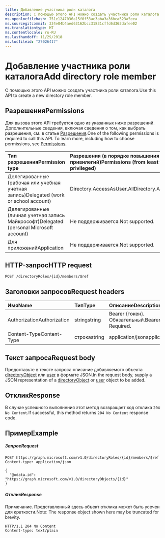```yaml
---
title: Добавление участника роли каталога
description: С помощью этого API можно создать участника роли каталога.
ms.openlocfilehash: 751e1247036a15f0f53ac3aba3a36bca523a5eea
ms.sourcegitcommit: 334e84b4aed63162bcc31831cffd6d363dafee02
ms.translationtype: MT
ms.contentlocale: ru-RU
ms.lasthandoff: 11/29/2018
ms.locfileid: "27026417"
---
```

# <a name="add-directory-role-member"></a><span data-ttu-id="80994-103">Добавление участника роли каталога</span><span class="sxs-lookup"><span data-stu-id="80994-103">Add directory role member</span></span>

<span data-ttu-id="80994-104">С помощью этого API можно создать участника роли каталога.</span><span class="sxs-lookup"><span data-stu-id="80994-104">Use this API to create a new directory role member.</span></span>

## <a name="permissions"></a><span data-ttu-id="80994-105">Разрешения</span><span class="sxs-lookup"><span data-stu-id="80994-105">Permissions</span></span>
<span data-ttu-id="80994-p101">Для вызова этого API требуется одно из указанных ниже разрешений. Дополнительные сведения, включая сведения о том, как выбрать разрешения, см. в статье [Разрешения](/graph/permissions-reference).</span><span class="sxs-lookup"><span data-stu-id="80994-p101">One of the following permissions is required to call this API. To learn more, including how to choose permissions, see [Permissions](/graph/permissions-reference).</span></span>

|<span data-ttu-id="80994-108">Тип разрешения</span><span class="sxs-lookup"><span data-stu-id="80994-108">Permission type</span></span>      | <span data-ttu-id="80994-109">Разрешения (в порядке повышения привилегий)</span><span class="sxs-lookup"><span data-stu-id="80994-109">Permissions (from least to most privileged)</span></span>              |
|:--------------------|:---------------------------------------------------------|
|<span data-ttu-id="80994-110">Делегированные (рабочая или учебная учетная запись)</span><span class="sxs-lookup"><span data-stu-id="80994-110">Delegated (work or school account)</span></span> | <span data-ttu-id="80994-111">Directory.AccessAsUser.All</span><span class="sxs-lookup"><span data-stu-id="80994-111">Directory.AccessAsUser.All</span></span>    |
|<span data-ttu-id="80994-112">Делегированные (личная учетная запись Майкрософт)</span><span class="sxs-lookup"><span data-stu-id="80994-112">Delegated (personal Microsoft account)</span></span> | <span data-ttu-id="80994-113">Не поддерживается.</span><span class="sxs-lookup"><span data-stu-id="80994-113">Not supported.</span></span>    |
|<span data-ttu-id="80994-114">Для приложений</span><span class="sxs-lookup"><span data-stu-id="80994-114">Application</span></span> | <span data-ttu-id="80994-115">Не поддерживается.</span><span class="sxs-lookup"><span data-stu-id="80994-115">Not supported.</span></span> |

## <a name="http-request"></a><span data-ttu-id="80994-116">HTTP-запрос</span><span class="sxs-lookup"><span data-stu-id="80994-116">HTTP request</span></span>
<!-- { "blockType": "ignored" } -->
```http
POST /directoryRoles/{id}/members/$ref

```
## <a name="request-headers"></a><span data-ttu-id="80994-117">Заголовки запросов</span><span class="sxs-lookup"><span data-stu-id="80994-117">Request headers</span></span>
| <span data-ttu-id="80994-118">Имя</span><span class="sxs-lookup"><span data-stu-id="80994-118">Name</span></span>       | <span data-ttu-id="80994-119">Тип</span><span class="sxs-lookup"><span data-stu-id="80994-119">Type</span></span> | <span data-ttu-id="80994-120">Описание</span><span class="sxs-lookup"><span data-stu-id="80994-120">Description</span></span>|
|:---------------|:--------|:----------|
| <span data-ttu-id="80994-121">Authorization</span><span class="sxs-lookup"><span data-stu-id="80994-121">Authorization</span></span>  | <span data-ttu-id="80994-122">string</span><span class="sxs-lookup"><span data-stu-id="80994-122">string</span></span>  | <span data-ttu-id="80994-p102">Bearer {токен}. Обязательный.</span><span class="sxs-lookup"><span data-stu-id="80994-p102">Bearer {token}. Required.</span></span> |
| <span data-ttu-id="80994-125">Content-Type</span><span class="sxs-lookup"><span data-stu-id="80994-125">Content-Type</span></span>  | <span data-ttu-id="80994-126">строка</span><span class="sxs-lookup"><span data-stu-id="80994-126">string</span></span>  | <span data-ttu-id="80994-127">application/json</span><span class="sxs-lookup"><span data-stu-id="80994-127">application/json</span></span>  |

## <a name="request-body"></a><span data-ttu-id="80994-128">Текст запроса</span><span class="sxs-lookup"><span data-stu-id="80994-128">Request body</span></span>
<span data-ttu-id="80994-129">Предоставьте в тексте запроса описание добавляемого объекта [directoryObject](../resources/directoryobject.md) или [user](../resources/user.md) в формате JSON.</span><span class="sxs-lookup"><span data-stu-id="80994-129">In the request body, supply a JSON representation of a [directoryObject](../resources/directoryobject.md) or [user](../resources/user.md) object to be added.</span></span>

## <a name="response"></a><span data-ttu-id="80994-130">Отклик</span><span class="sxs-lookup"><span data-stu-id="80994-130">Response</span></span>

<span data-ttu-id="80994-131">В случае успешного выполнения этот метод возвращает код отклика `204 No Content`.</span><span class="sxs-lookup"><span data-stu-id="80994-131">If successful, this method returns `204 No Content` response code.</span></span>

## <a name="example"></a><span data-ttu-id="80994-132">Пример</span><span class="sxs-lookup"><span data-stu-id="80994-132">Example</span></span>
##### <a name="request"></a><span data-ttu-id="80994-133">Запрос</span><span class="sxs-lookup"><span data-stu-id="80994-133">Request</span></span>

<!-- {
  "blockType": "request",
  "name": "create_directoryobject_from_directoryrole"
}-->
```http
POST https://graph.microsoft.com/v1.0/directoryRoles/{id}/members/$ref
Content-type: application/json

{
  "@odata.id": "https://graph.microsoft.com/v1.0/directoryObjects/{id}"
}
```

##### <a name="response"></a><span data-ttu-id="80994-134">Отклик</span><span class="sxs-lookup"><span data-stu-id="80994-134">Response</span></span>
<span data-ttu-id="80994-135">Примечание. Представленный здесь объект отклика может быть усечен для краткости.</span><span class="sxs-lookup"><span data-stu-id="80994-135">Note: The response object shown here may be truncated for brevity.</span></span> 
<!-- {
  "blockType": "response",
  "truncated": true,
  "@odata.type": "microsoft.graph.directoryObject"
} -->
```http
HTTP/1.1 204 No Content
Content-type: text/plain

```

<!-- uuid: 8fcb5dbc-d5aa-4681-8e31-b001d5168d79
2015-10-25 14:57:30 UTC -->
<!-- {
  "type": "#page.annotation",
  "description": "Create member",
  "keywords": "",
  "section": "documentation",
  "tocPath": ""
}-->